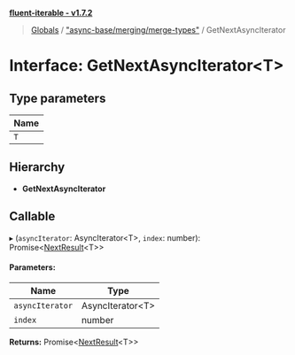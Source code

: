 **[fluent-iterable - v1.7.2](../README.md)**

> [Globals](../README.md) / ["async-base/merging/merge-types"](../modules/_async_base_merging_merge_types_.md) / GetNextAsyncIterator

# Interface: GetNextAsyncIterator\<T>

## Type parameters

Name |
------ |
`T` |

## Hierarchy

* **GetNextAsyncIterator**

## Callable

▸ (`asyncIterator`: AsyncIterator\<T>, `index`: number): Promise\<[NextResult](_async_base_merging_merge_types_.nextresult.md)\<T>>

#### Parameters:

Name | Type |
------ | ------ |
`asyncIterator` | AsyncIterator\<T> |
`index` | number |

**Returns:** Promise\<[NextResult](_async_base_merging_merge_types_.nextresult.md)\<T>>
